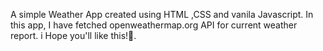 A simple Weather App created using HTML ,CSS and vanila Javascript.
In this app, I have fetched openweathermap.org API for current weather report.
i Hope you'll like this!🙂.
